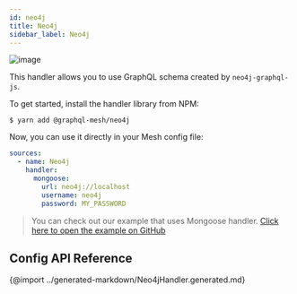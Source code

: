 ```yaml
---
id: neo4j
title: Neo4j
sidebar_label: Neo4j
---
```

![image](https://user-images.githubusercontent.com/20847995/79219440-f1605480-7e5a-11ea-980e-6ba54ee1450e.png)

This handler allows you to use GraphQL schema created by `neo4j-graphql-js`.

To get started, install the handler library from NPM:

```
$ yarn add @graphql-mesh/neo4j
```

Now, you can use it directly in your Mesh config file:

```yml
sources:
  - name: Neo4j
    handler:
      mongoose:
        url: neo4j://localhost
        username: neo4j
        password: MY_PASSWORD

```

> You can check out our example that uses Mongoose handler.
[Click here to open the example on GitHub](https://github.com/Urigo/graphql-mesh/tree/master/examples/neo4j-example)

## Config API Reference

{@import ../generated-markdown/Neo4jHandler.generated.md}
